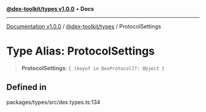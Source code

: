 [**@dex-toolkit/types v1.0.0**](../README.md) • **Docs**

***

[Documentation v1.0.0](../../../packages.md) / [@dex-toolkit/types](../README.md) / ProtocolSettings

# Type Alias: ProtocolSettings

> **ProtocolSettings**: `{ [keyof in DexProtocol]?: Object }`

## Defined in

packages/types/src/dex.types.ts:134
